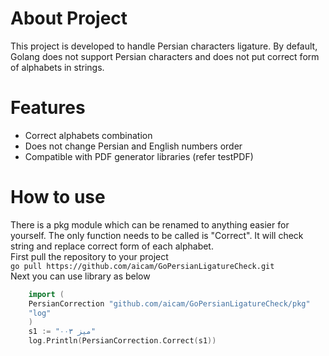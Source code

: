# About Project
This project is developed to handle Persian characters ligature. By default, 
Golang does not support Persian characters and does not put correct form of alphabets
in strings.

# Features
- Correct alphabets combination
- Does not change Persian and English numbers order
- Compatible with PDF generator libraries (refer testPDF)

# How to use
There is a pkg module which can be renamed to anything easier for yourself. 
The only function needs to be called is "Correct". It will check string
and replace correct form of each alphabet. <br>
First pull the repository to your project <br>
`go pull https://github.com/aicam/GoPersianLigatureCheck.git` <br>
Next you can use library as below
```go
    import (
    PersianCorrection "github.com/aicam/GoPersianLigatureCheck/pkg"
    "log"
    )
    s1 := "میز ۰۰۳"
    log.Println(PersianCorrection.Correct(s1))
```
